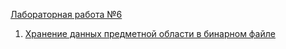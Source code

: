 <a href="https://vk.com/doc-78641724_368829398?hash=49a37f567d4707cfe9&dl=f5caf9ca74dd6749ab">Лабораторная работа №6</a>  
1. <a href="https://github.com/EliseevVadim/Lab6/tree/master/6.1">Хранение данных предметной области в бинарном файле</a>
